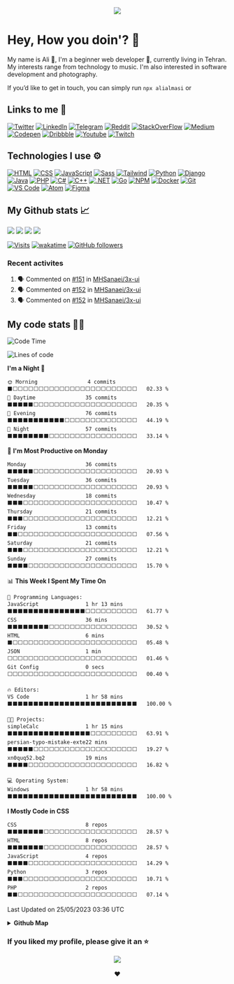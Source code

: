 <div align='center'>
<a href="https://github.com/alialmasi"><img src="https://readme-typing-svg.demolab.com?font=Cascadia+Code&size=28&duration=2700&pause=750&color=fe6e96&background=282a36&center=true&vCenter=true&width=550&height=60&lines=Ali+Almasi;Computer+science+student;Beginner+web+developer;Rookie+software+developer"></a>
</div>

# Hey, How you doin'? 👋

My name is Ali 🤠, I'm a beginner web developer 🌱, currently living in Tehran. My interests range from technology to music. I'm also interested in software development and photography.

If you’d like to get in touch, you can simply run `npx alialmasi` or

## Links to me 🔗

[![Twitter](https://img.shields.io/badge/Twitter-1DA1F2?logo=Twitter&logoColor=white)](https://twitter.com/a710almasi)
[![LinkedIn](https://img.shields.io/badge/LinkedIn-0A66C2?logo=LinkedIn&logoColor=white)](https://linkedin.com/in/alialmasi)
[![Telegram](https://img.shields.io/badge/Telegram-26A5E4?logo=Telegram&logoColor=white)](https://t.me/al1almasi)
[![Reddit](https://img.shields.io/badge/Reddit-FF4500?logo=Reddit&logoColor=white)](https://reddit.com/user/alialmasi710)
[![StackOverFlow](https://img.shields.io/badge/StackOverFlow-F58025?logo=Stack%20Overflow&logoColor=white)](https://stackoverflow.com/users/19498547/alialmasi)
[![Medium](https://img.shields.io/badge/Medium-000?logo=Medium&logoColor=white)](https://medium.com/@a710almasi)
[![Codepen](https://img.shields.io/badge/-Codepen-000?&logo=codepen)](https://codepen.io/alialmasi)
[![Dribbble](https://img.shields.io/badge/Dribbble-EA4C89?logo=Dribbble&logoColor=white)](https://dribbble.com/a710almasi)
[![Youtube](https://img.shields.io/badge/Youtube-FF0000?logo=Youtube&logoColor=white)](https://www.youtube.com/@al1almasi)
[![Twitch](https://img.shields.io/badge/Twitch-9146FF?logo=Twitch&logoColor=white)](https://www.twitch.tv/al1almasi)

## Technologies I use ⚙️

[![HTML](https://img.shields.io/badge/-HTML-E34F26?style=for-the-badge&&logo=html5&logoColor=white)](https://github.com/alialmasi)
[![CSS](https://img.shields.io/badge/-CSS-1572B6?style=for-the-badge&&logo=css3&logoColor=white)](https://github.com/alialmasi)
[![JavaScript](https://img.shields.io/badge/-JavaScript-f0db4f?style=for-the-badge&&logo=javascript&logoColor=white)](https://github.com/alialmasi)
[![Sass](https://img.shields.io/badge/-Sass-CC6699?style=for-the-badge&&logo=sass&logoColor=white)](https://github.com/alialmasi)
[![Tailwind](https://img.shields.io/badge/-Tailwind-06B6D4?style=for-the-badge&&logo=tailwindcss&logoColor=white)](https://github.com/alialmasi)
[![Python](https://img.shields.io/badge/-Python-3776AB?style=for-the-badge&&logo=python&logoColor=white)](https://github.com/alialmasi)
[![Django](https://img.shields.io/badge/-Django-092E20?style=for-the-badge&&logo=django&logoColor=white)](https://github.com/alialmasi)
[![Java](https://img.shields.io/badge/-Java-517f9d?style=for-the-badge&&logo=java&logoColor=white)](https://github.com/alialmasi)
[![PHP](https://img.shields.io/badge/-PHP-242938?style=for-the-badge&&logo=php&logoColor=white)](https://github.com/alialmasi)
[![C#](https://img.shields.io/badge/c%23-953cad.svg?style=for-the-badge&logo=c-sharp&logoColor=white)](https://github.com/alialmasi)
[![C++](https://img.shields.io/badge/c%2B%2B-00599c.svg?style=for-the-badge&logo=cplusplus&logoColor=white)](https://github.com/alialmasi)
[![.NET](https://img.shields.io/badge/.NET-512BD4.svg?style=for-the-badge&logo=dotnet&logoColor=white)](https://github.com/alialmasi)
[![Go](https://img.shields.io/badge/Go-00ADD8.svg?style=for-the-badge&logo=go&logoColor=white)](https://github.com/alialmasi)
[![NPM](https://img.shields.io/badge/-NPM-CB3837?style=for-the-badge&&logo=npm&logoColor=white)](https://github.com/alialmasi)
[![Docker](https://img.shields.io/badge/-Docker-2496ED?style=for-the-badge&&logo=docker&logoColor=white)](https://github.com/alialmasi)
[![Git](https://img.shields.io/badge/-Git-F05032?style=for-the-badge&&logo=git&logoColor=white)](https://github.com/alialmasi)
[![VS Code](https://img.shields.io/badge/-VS%20Code-007ACC?style=for-the-badge&logo=Visual%20Studio%20Code&logoColor=white)](https://github.com/alialmasi)
[![Atom](https://img.shields.io/badge/-Atom-75c687?style=for-the-badge&logo=atom&logoColor=white)](https://github.com/alialmasi)
[![Figma](https://img.shields.io/badge/-Figma-F24E1E?style=for-the-badge&logo=figma&logoColor=white)](https://github.com/alialmasi)


## My Github stats 📈

<a href='https://github.com/alialmasi'><img src="https://github-readme-stats.vercel.app/api?username=alialmasi&count_private=true&show_icons=true&theme=dracula" height=180em></a>
<a href='https://github.com/alialmasi'><img src="https://github-readme-stats.vercel.app/api/top-langs/?username=alialmasi&layout=compact&theme=dracula" height=180em></a>
<a href='https://github.com/alialmasi'><img src="https://github-readme-stats.vercel.app/api/wakatime?username=a710almasi&layout=compact&theme=dracula&range=all_time" height="180em"></a>
<a href='https://github.com/alialmasi'><img src="https://github-profile-trophy.vercel.app/?username=alialmasi&margin-w=5&margin-h=5&column=3&theme=dracula"></a>

[![Visits](https://hits.seeyoufarm.com/api/count/incr/badge.svg?url=https%3A%2F%2Fgithub.com%2Falialmasi%2Falialmasi&count_bg=%23000&title_bg=%23171717&icon=github.svg&icon_color=%23FFFFFF&title=Visits&edge_flat=false)](https://github.com/alialmasi) [![wakatime](https://wakatime.com/badge/user/42515572-c36c-44b6-9997-0a755ff94018.svg)](https://wakatime.com/@a710almasi) [![GitHub followers](https://img.shields.io/github/followers/alialmasi)](https://github.com/alialmasi)

### Recent activites
<!--START_SECTION:activity-->
1. 🗣 Commented on [#151](https://github.com/MHSanaei/3x-ui/issues/151) in [MHSanaei/3x-ui](https://github.com/MHSanaei/3x-ui)
2. 🗣 Commented on [#152](https://github.com/MHSanaei/3x-ui/issues/152) in [MHSanaei/3x-ui](https://github.com/MHSanaei/3x-ui)
3. 🗣 Commented on [#152](https://github.com/MHSanaei/3x-ui/issues/152) in [MHSanaei/3x-ui](https://github.com/MHSanaei/3x-ui)
<!--END_SECTION:activity-->

## My code stats 👨‍💻

<!--START_SECTION:waka-->
![Code Time](http://img.shields.io/badge/Code%20Time-31%20hrs%204%20mins-blue)

![Lines of code](https://img.shields.io/badge/From%20Hello%20World%20I%27ve%20Written-282.7%20thousand%20lines%20of%20code-blue)

**I'm a Night 🦉** 

```text
🌞 Morning                4 commits           ⬛⬜⬜⬜⬜⬜⬜⬜⬜⬜⬜⬜⬜⬜⬜⬜⬜⬜⬜⬜⬜⬜⬜⬜⬜   02.33 % 
🌆 Daytime                35 commits          ⬛⬛⬛⬛⬛⬜⬜⬜⬜⬜⬜⬜⬜⬜⬜⬜⬜⬜⬜⬜⬜⬜⬜⬜⬜   20.35 % 
🌃 Evening                76 commits          ⬛⬛⬛⬛⬛⬛⬛⬛⬛⬛⬛⬜⬜⬜⬜⬜⬜⬜⬜⬜⬜⬜⬜⬜⬜   44.19 % 
🌙 Night                  57 commits          ⬛⬛⬛⬛⬛⬛⬛⬛⬜⬜⬜⬜⬜⬜⬜⬜⬜⬜⬜⬜⬜⬜⬜⬜⬜   33.14 % 
```
📅 **I'm Most Productive on Monday** 

```text
Monday                   36 commits          ⬛⬛⬛⬛⬛⬜⬜⬜⬜⬜⬜⬜⬜⬜⬜⬜⬜⬜⬜⬜⬜⬜⬜⬜⬜   20.93 % 
Tuesday                  36 commits          ⬛⬛⬛⬛⬛⬜⬜⬜⬜⬜⬜⬜⬜⬜⬜⬜⬜⬜⬜⬜⬜⬜⬜⬜⬜   20.93 % 
Wednesday                18 commits          ⬛⬛⬛⬜⬜⬜⬜⬜⬜⬜⬜⬜⬜⬜⬜⬜⬜⬜⬜⬜⬜⬜⬜⬜⬜   10.47 % 
Thursday                 21 commits          ⬛⬛⬛⬜⬜⬜⬜⬜⬜⬜⬜⬜⬜⬜⬜⬜⬜⬜⬜⬜⬜⬜⬜⬜⬜   12.21 % 
Friday                   13 commits          ⬛⬛⬜⬜⬜⬜⬜⬜⬜⬜⬜⬜⬜⬜⬜⬜⬜⬜⬜⬜⬜⬜⬜⬜⬜   07.56 % 
Saturday                 21 commits          ⬛⬛⬛⬜⬜⬜⬜⬜⬜⬜⬜⬜⬜⬜⬜⬜⬜⬜⬜⬜⬜⬜⬜⬜⬜   12.21 % 
Sunday                   27 commits          ⬛⬛⬛⬛⬜⬜⬜⬜⬜⬜⬜⬜⬜⬜⬜⬜⬜⬜⬜⬜⬜⬜⬜⬜⬜   15.70 % 
```


📊 **This Week I Spent My Time On** 

```text
💬 Programming Languages: 
JavaScript               1 hr 13 mins        ⬛⬛⬛⬛⬛⬛⬛⬛⬛⬛⬛⬛⬛⬛⬛⬜⬜⬜⬜⬜⬜⬜⬜⬜⬜   61.77 % 
CSS                      36 mins             ⬛⬛⬛⬛⬛⬛⬛⬛⬜⬜⬜⬜⬜⬜⬜⬜⬜⬜⬜⬜⬜⬜⬜⬜⬜   30.52 % 
HTML                     6 mins              ⬛⬜⬜⬜⬜⬜⬜⬜⬜⬜⬜⬜⬜⬜⬜⬜⬜⬜⬜⬜⬜⬜⬜⬜⬜   05.48 % 
JSON                     1 min               ⬜⬜⬜⬜⬜⬜⬜⬜⬜⬜⬜⬜⬜⬜⬜⬜⬜⬜⬜⬜⬜⬜⬜⬜⬜   01.46 % 
Git Config               0 secs              ⬜⬜⬜⬜⬜⬜⬜⬜⬜⬜⬜⬜⬜⬜⬜⬜⬜⬜⬜⬜⬜⬜⬜⬜⬜   00.40 % 

🔥 Editors: 
VS Code                  1 hr 58 mins        ⬛⬛⬛⬛⬛⬛⬛⬛⬛⬛⬛⬛⬛⬛⬛⬛⬛⬛⬛⬛⬛⬛⬛⬛⬛   100.00 % 

🐱‍💻 Projects: 
simpleCalc               1 hr 15 mins        ⬛⬛⬛⬛⬛⬛⬛⬛⬛⬛⬛⬛⬛⬛⬛⬛⬜⬜⬜⬜⬜⬜⬜⬜⬜   63.91 % 
persian-typo-mistake-exte22 mins             ⬛⬛⬛⬛⬛⬜⬜⬜⬜⬜⬜⬜⬜⬜⬜⬜⬜⬜⬜⬜⬜⬜⬜⬜⬜   19.27 % 
xn0quq52.bq2             19 mins             ⬛⬛⬛⬛⬜⬜⬜⬜⬜⬜⬜⬜⬜⬜⬜⬜⬜⬜⬜⬜⬜⬜⬜⬜⬜   16.82 % 

💻 Operating System: 
Windows                  1 hr 58 mins        ⬛⬛⬛⬛⬛⬛⬛⬛⬛⬛⬛⬛⬛⬛⬛⬛⬛⬛⬛⬛⬛⬛⬛⬛⬛   100.00 % 
```

**I Mostly Code in CSS** 

```text
CSS                      8 repos             ⬛⬛⬛⬛⬛⬛⬛⬜⬜⬜⬜⬜⬜⬜⬜⬜⬜⬜⬜⬜⬜⬜⬜⬜⬜   28.57 % 
HTML                     8 repos             ⬛⬛⬛⬛⬛⬛⬛⬜⬜⬜⬜⬜⬜⬜⬜⬜⬜⬜⬜⬜⬜⬜⬜⬜⬜   28.57 % 
JavaScript               4 repos             ⬛⬛⬛⬛⬜⬜⬜⬜⬜⬜⬜⬜⬜⬜⬜⬜⬜⬜⬜⬜⬜⬜⬜⬜⬜   14.29 % 
Python                   3 repos             ⬛⬛⬛⬜⬜⬜⬜⬜⬜⬜⬜⬜⬜⬜⬜⬜⬜⬜⬜⬜⬜⬜⬜⬜⬜   10.71 % 
PHP                      2 repos             ⬛⬛⬜⬜⬜⬜⬜⬜⬜⬜⬜⬜⬜⬜⬜⬜⬜⬜⬜⬜⬜⬜⬜⬜⬜   07.14 % 
```




 Last Updated on 25/05/2023 03:36 UTC
<!--END_SECTION:waka-->

<details close="true">
  <summary><b>Github Map</b></summary><div align="center"
 <a href="https://github.com/alialmasi"><img src="https://raw.githubusercontent.com/AliAlmasi/AliAlmasi/main/profile-3d-contrib/profile-gitblock.svg" width=700></a></div>
</details>

### If you liked my profile, please give it an ⭐
<div align="center">
<a href="https://github.com/alialmasi"><img src="https://avatars.githubusercontent.com/u/87055424" width=48></a>
 
❤️
</div>
